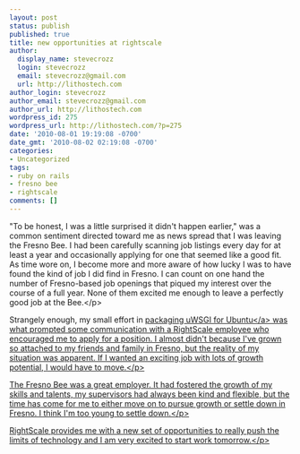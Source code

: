 ```yaml
---
layout: post
status: publish
published: true
title: new opportunities at rightscale
author:
  display_name: stevecrozz
  login: stevecrozz
  email: stevecrozz@gmail.com
  url: http://lithostech.com
author_login: stevecrozz
author_email: stevecrozz@gmail.com
author_url: http://lithostech.com
wordpress_id: 275
wordpress_url: http://lithostech.com/?p=275
date: '2010-08-01 19:19:08 -0700'
date_gmt: '2010-08-02 02:19:08 -0700'
categories:
- Uncategorized
tags:
- ruby on rails
- fresno bee
- rightscale
comments: []
---
```

<p>"To be honest, I was a little surprised it didn't happen earlier," was a common sentiment directed toward me as news spread that I was leaving the Fresno Bee. I had been carefully scanning job listings every day for at least a year and occasionally applying for one that seemed like a good fit. As time wore on, I become more and more aware of how lucky I was to have found the kind of job I did find in Fresno. I can count on one hand the number of Fresno-based job openings that piqued my interest over the course of a full year. None of them excited me enough to leave a perfectly good job at the Bee.<&#47;p></p>
<p>Strangely enough, my small effort in <a href="http:&#47;&#47;lithostech.com&#47;2010&#47;04&#47;serving-up-python-with-the-quickness&#47;">packaging uWSGI for Ubuntu<&#47;a> was what prompted some communication with a RightScale employee who encouraged me to apply for a position. I almost didn't because I've grown so attached to my friends and family in Fresno, but the reality of my situation was apparent. If I wanted an exciting job with lots of growth potential, I would have to move.<&#47;p></p>
<p>The Fresno Bee was a great employer. It had fostered the growth of my skills and talents, my supervisors had always been kind and flexible, but the time has come for me to either move on to pursue growth or settle down in Fresno. I think I'm too young to settle down.<&#47;p></p>
<p>RightScale provides me with a new set of opportunities to really push the limits of technology and I am very excited to start work tomorrow.<&#47;p></p>
